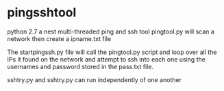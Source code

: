 # pingsshtool 
python 2.7 
a nest multi-threaded ping and ssh tool
pingtool.py will scan a network then create a ipname.txt file

The startpingssh.py file will call the pingtool.py script and loop over all the IPs it found on the network and attempt to ssh into each one using the usernames and password stored in the pass.txt file.

sshtry.py and sshtry.py can run independently of one another
